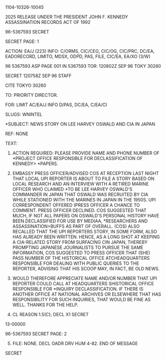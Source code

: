 1104-10326-10045

2025 RELEASE UNDER THE PRESIDENT JOHN F. KENNEDY ASSASSINATION RECORDS ACT OF 1992

96-5367593
SECRET

SECRET
PAGE: 1

ACTION: EA/J (223)
INFO: C/ORMS, CIC/CEG, CIC/OG, CIC/PRC, DC/EA, EADORECORD, LIMITO, MDSX, ODPD, PAS, FILE, CIC/EA, EA/XO (3/W)

96 5367593 ASP
PAGE 001 IN 5367593
TOR: 120802Z SEP 96 TOKY 30260

SECRET 120758Z SEP 96 STAFF

CITE TOKYO 30260

TO: PRIORITY DIRECTOR.

FOR: LIMIT AC/EA/J INFO D/PAS, DC/EA, C/EA/CI

SLUGS: WNINTEL

*SUBJECT: NEWS STORY ON LEE HARVEY OSWALD AND CIA IN JAPAN

REF: NONE

TEXT:

1. ACTION REQUIRED: PLEASE PROVIDE NAME AND PHONE NUMBER OF *PROJECT OFFICE RESPONSIBLE FOR DECLASSIFICATION OF KENNEDY> *<ASSASSINATION>PAPERS.

2. EMBASSY PRESS OFFICER/ADVISED COS AT RECEPTION LAST NIGHT THAT LOCAL UPI REPORTER IS ABOUT TO FILE A STORY BASED ON LOCAL RESEARCH AND AN INTERVIEW WITH A RETIRED MARINE OFFICER WHO CLAIMED *TO BE LEE HARVEY OSWALD'S COMMANDER IN JAPAN THAT OSWALD WAS RECRUITED BY CIA WHILE STATIONED WITH THE MARINES IN JAPAN IN THE 1950S. UPI CORRESPONDENT OFFERED (PRESS OFFICER A CHANCE TO COMMENT. PRESS OFFICER DECLINED. COS SUGGESTED THAT MUCH, IF NOT ALL PAPERS ON OSWALD'S PERSONAL HISTORY HAVE BEEN DECLASSIFIED FOR USE BY MEDIAΑ, *RESEARCHERS AND ASSASSINATION>BUFFS AS PART OF OVERALL. (COS) ALSO RECALLED THAT THE UPI REPORTERS STORY, IN SOME FORM, ALSO HAS ALREADY BEEN WRITTEN. HENCE, AS A LONG SHOT AT KEEPING A CIA-RELATED STORY FROM SURFACING CIN JAPAN, THEREBY PROMPTING JAPANESE JOURNALISTS TO PURSUE THE SAME INFORMATION, COS SUGGESTED TO PRESS OFFICER THAT (SHE) PASS NUMBER OF THE HISTORICAL OFFICE ATCHEADQUARTERS RESPONSIBLE FOR DEALING WITH PUBLIC QUERIES TO THE REPORTER, ADVISING THAT HIS SCOOP MAY, IN FACT, BE OLD NEWS.

3. WOULD THEREFORE APPRECIATE NAME AND/OR NUMBER THAT UPI REPORTER COULD CALL AT HEADQUARTERS SHISTORICAL OFFICE RESPONSIBLE FOR *<JFK ASSASSINATION>INQUIRY DECLASSIFICATION. IF THERE IS ANOTHER OFFICE AT NATIONAL ARCHIVES OR ELSEWHERE THAT HAS RESPONSIBILITY FOR SUCH INQUIRIES, THAT WOULD BE FINE AS WELL. THANKS FOR THE HELP.

4. CL REASON 1.5(C); DECL X1
SECRET

13-00000

96-5367593
SECRET
PAGE: 2

5. FILE: NONE. DECL OADR DRV HUM 4-82.
END OF MESSAGE

SECRET
